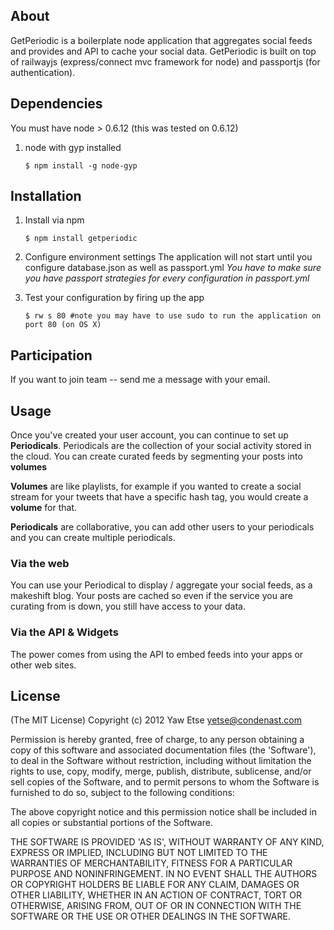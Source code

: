 ## About 

GetPeriodic is a boilerplate node application that aggregates social feeds and provides and API to cache your social data. GetPeriodic is built on top of railwayjs (express/connect mvc framework for node) and passportjs (for authentication).

## Dependencies

You must have node > 0.6.12 (this was tested on 0.6.12)

1. node with gyp installed

	`$ npm install -g node-gyp`

## Installation

1. Install via npm

    `$ npm install getperiodic`
    
2. Configure environment settings
The application will not start until you configure database.json as well as passport.yml 
*You have to make sure you have passport strategies for every configuration in passport.yml*

3. Test your configuration  by firing up the app

    `$ rw s 80 #note you may have to use sudo to run the application on port 80 (on OS X)`
    
## Participation

If you want to join team -- send me a message with your email.

## Usage

Once you've created your user account, you can continue to set up **Periodicals**. Periodicals are the collection of your social activity stored in the cloud. You can create curated feeds by segmenting your posts into **volumes**

**Volumes** are like playlists, for example if you wanted to create a social stream for your tweets that have a specific hash tag, you would create a **volume** for that.

**Periodicals** are collaborative, you can add other users to your periodicals and you can create multiple periodicals.

### **Via the web**

You can use your Periodical to display / aggregate your social feeds, as a makeshift blog. Your posts are cached so even if the service you are curating from is down, you still have access to your data.

### **Via the API & Widgets**

The power comes from using the API to embed feeds into your apps or other web sites.

## License 
(The MIT License)
Copyright (c) 2012 Yaw Etse <yetse@condenast.com>

Permission is hereby granted, free of charge, to any person obtaining
a copy of this software and associated documentation files (the
'Software'), to deal in the Software without restriction, including
without limitation the rights to use, copy, modify, merge, publish,
distribute, sublicense, and/or sell copies of the Software, and to
permit persons to whom the Software is furnished to do so, subject to
the following conditions:

The above copyright notice and this permission notice shall be
included in all copies or substantial portions of the Software.

THE SOFTWARE IS PROVIDED 'AS IS', WITHOUT WARRANTY OF ANY KIND,
EXPRESS OR IMPLIED, INCLUDING BUT NOT LIMITED TO THE WARRANTIES OF
MERCHANTABILITY, FITNESS FOR A PARTICULAR PURPOSE AND NONINFRINGEMENT.
IN NO EVENT SHALL THE AUTHORS OR COPYRIGHT HOLDERS BE LIABLE FOR ANY
CLAIM, DAMAGES OR OTHER LIABILITY, WHETHER IN AN ACTION OF CONTRACT,
TORT OR OTHERWISE, ARISING FROM, OUT OF OR IN CONNECTION WITH THE
SOFTWARE OR THE USE OR OTHER DEALINGS IN THE SOFTWARE.

